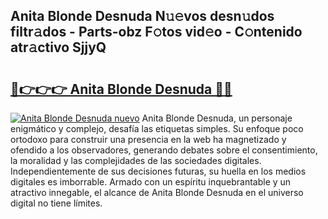 ## Anita Blonde Desnuda N𝚞𝚎vos desn𝚞dos filtr𝚊dos - Parts-obz F𝚘tos vid𝚎o - C𝚘ntenido atr𝚊ctivo SjjyQ

# <h2><a href="http://mb3k80t.tromn.icu/?c=Anita+Blonde+Desnuda">🔗👉👉👉 Anita Blonde Desnuda 🔗🔗</a></h2>

[![Anita Blonde Desnuda nuevo](https://i.imgur.com/pEAQMta.gif)](http://mb3k80t.tromn.icu/?c=Anita+Blonde+Desnuda)
Anita Blonde Desnuda, un personaje enigmático y complejo, desafía las etiquetas simples. Su enfoque poco ortodoxo para construir una presencia en la web ha magnetizado y ofendido a los observadores, generando debates sobre el consentimiento, la moralidad y las complejidades de las sociedades digitales. Independientemente de sus decisiones futuras, su huella en los medios digitales es imborrable. Armado con un espíritu inquebrantable y un atractivo innegable, el alcance de Anita Blonde Desnuda en el universo digital no tiene límites.
